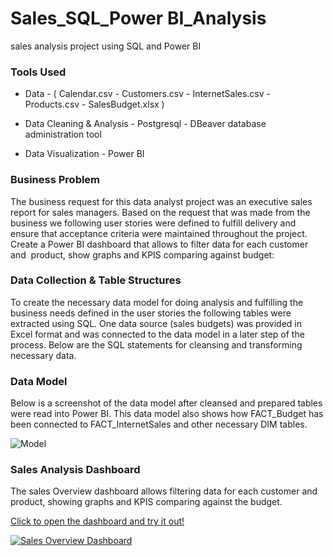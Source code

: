 # Sales_SQL_Power BI_Analysis
sales analysis project using SQL and Power BI

<h3>Tools Used</h3>

- Data - ( Calendar.csv - Customers.csv - InternetSales.csv - Products.csv  - SalesBudget.xlsx )
  
- Data Cleaning & Analysis - Postgresql - DBeaver database administration tool

- Data Visualization - Power BI


<h3>Business Problem</h3>
<p>The business request for this data analyst project was an executive sales report for sales managers. Based on the request that was made from the business we following user stories were defined to fulfill delivery and ensure that acceptance criteria were maintained throughout the project.
Create a Power BI dashboard that allows to filter data for each customer and  product, show graphs and KPIS comparing against budget:</p>


<h3>Data Collection & Table Structures</h3>
<p>
To create the necessary data model for doing analysis and fulfilling the business needs defined in the user stories the following tables were extracted using SQL. One data source (sales budgets) was provided in Excel format and was connected to the data model in a later step of the process. Below are the SQL statements for cleansing and transforming necessary data.
</p>

<h3>Data Model</h3>
<P>Below is a screenshot of the data model after cleansed and prepared tables were read into Power BI. This data model also shows how FACT_Budget has been connected to FACT_InternetSales and other necessary DIM tables.</P>


![Model](https://github.com/khaled-gohar/SQL_PBI_SalesAnalysis/assets/133038582/826a2472-ad14-4784-bf44-873557c033f5)


<h3>Sales Analysis Dashboard</h3>
The sales Overview dashboard allows filtering data for each customer and product, showing graphs and KPIS comparing against the budget.
<p>
<a href="https://app.powerbi.com/view?r=eyJrIjoiOGNiYzhiZWQtZTIzYS00NTE3LWFkMWQtNjEyODQwYzQ1Mzg1IiwidCI6IjIzZGI2ZTA2LTA1YzQtNDg5ZC1iMTM2LWNiYTk0YThlNmYzNiIsImMiOjh9" target="blank">
Click to open the dashboard and try it out!
</p>

![Sales Overview Dashboard](https://github.com/khaled-gohar/SQL_PBI_SalesAnalysis/assets/133038582/64ee3e99-405e-4332-b8af-62f382ea7dca)




